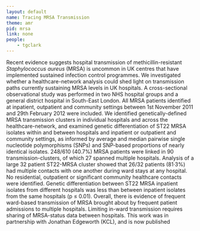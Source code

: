 ```yaml
---
layout: default
name: Tracing MRSA Transmission
theme: amr
pid: mrsa
link: none
people:
    - tgclark
---
```


Recent evidence suggests hospital transmission of methicillin-resistant <i>Staphylococcus aureus</i> (MRSA) is uncommon in UK centres that have implemented sustained infection control programmes. We investigated whether a healthcare-network analysis could shed light on transmission paths currently sustaining MRSA levels in UK hospitals. A cross-sectional observational study was performed in two NHS hospital groups and a general district hospital in South-East London. All MRSA patients identified at inpatient, outpatient and community settings between 1st November 2011 and 29th February 2012 were included. We identified genetically-defined MRSA transmission clusters in individual hospitals and across the healthcare-network, and examined genetic differentiation of ST22 MRSA isolates within and between hospitals and inpatient or outpatient and community settings, as informed by average and median pairwise single nucleotide polymorphisms (SNPs) and SNP-based proportions of nearly identical isolates. 248/610 (40.7%) MRSA patients were linked in 90 transmission-clusters, of which 27 spanned multiple hospitals. Analysis of a large 32 patient ST22-MRSA cluster showed that 26/32 patients (81·3%) had multiple contacts with one another during ward stays at any hospital. No residential, outpatient or significant community healthcare contacts were identified. Genetic differentiation between ST22 MRSA inpatient isolates from different hospitals was less than between inpatient isolates from the same hospitals (p ≤ 0.01). Overall, there is evidence of frequent ward-based transmission of MRSA brought about by frequent patient admissions to multiple hospitals. Limiting in-ward transmission requires sharing of MRSA-status data between hospitals. This work was in partnership with Jonathan Edgeworth (KCL), and is now published